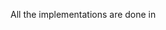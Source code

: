 All the implementations are done in <script> tag of HTML.
Internal JS is used in these implimentations using <script> tag.
